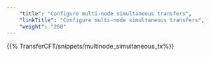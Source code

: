 ```yaml
---
    "title": "Configure multi-node simultaneous transfers",
    "linkTitle": "Configure multi-node simultaneous transfers",
    "weight": "260"
---
```

{{% TransferCFT/snippets/multinode_simultaneous_tx%}}
